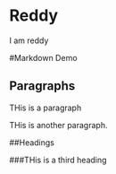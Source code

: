 # Reddy
I am reddy

#Markdown Demo

## Paragraphs

THis is a paragraph

THis is another paragraph.

##Headings

###THis is a third heading

